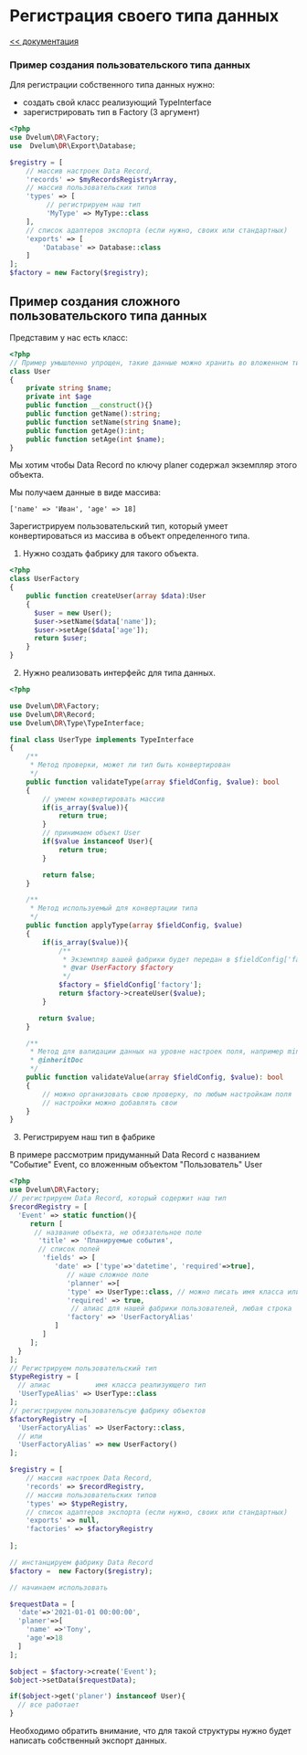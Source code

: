 # Регистрация своего типа данных
[<< документация](readme.md)

### Пример создания пользовательского типа данных

Для регистрации собственного типа данных нужно:
* создать свой класс реализующий TypeInterface
* зарегистрировать тип в Factory (3 аргумент)
```php
<?php
use Dvelum\DR\Factory;
use  Dvelum\DR\Export\Database;

$registry = [
    // массив настроек Data Record,
    'records' => $myRecordsRegistryArray, 
    // массив пользовательских типов
    'types' => [
         // регистрируем наш тип
         'MyType' => MyType::class
    ],
    // список адаптеров экспорта (если нужно, своих или стандартных)
    'exports' => [
        'Database' => Database::class
    ]
];
$factory = new Factory($registry);
```


## Пример создания сложного пользовательского типа данных

Представим у нас есть класс:

```php
<?php
// Пример умышленно упрощен, такие данные можно хранить во вложенном типе RecordType
class User
{
    private string $name;
    private int $age
    public function __construct(){}
    public function getName():string;
    public function setName(string $name);
    public function getAge():int;
    public function setAge(int $name);
}

```
Мы хотим чтобы Data Record по ключу planer содержал экземпляр этого объекта.

Мы получаем данные в виде массива:

 ```['name' => 'Иван', 'age' => 18]```

Зарегистрируем пользовательский тип, который умеет конвертироваться из массива в объект определенного типа.

1. Нужно создать фабрику для такого объекта.

```php
<?php
class UserFactory
{
    public function createUser(array $data):User
    {
      $user = new User();
      $user->setName($data['name']);
      $user->setAge($data['age']);
      return $user;
    }
}

```

2. Нужно реализовать интерфейс для типа данных.

```php
<?php

use Dvelum\DR\Factory;
use Dvelum\DR\Record;
use Dvelum\DR\Type\TypeInterface;

final class UserType implements TypeInterface
{
    /**
     * Метод проверки, может ли тип быть конвертирован
     */
    public function validateType(array $fieldConfig, $value): bool
    {
        // умеем конвертировать массив
        if(is_array($value)){
            return true;
        }
        // принимаем объект User
        if($value instanceof User){
            return true;
        }

        return false;
    }

    /**
     * Метод используемый для конвертации типа
     */
    public function applyType(array $fieldConfig, $value)
    {
        if(is_array($value)){
            /**
             * Экземпляр вашей фабрики будет передан в $fieldConfig['factory']
             * @var UserFactory $factory
             */
            $factory = $fieldConfig['factory'];
            return $factory->createUser($value);
        }

       return $value;
    }

    /**
     * Метод для валидации данных на уровне настроек поля, например minValue
     * @inheritDoc
     */
    public function validateValue(array $fieldConfig, $value): bool
    {
        // можно организовать свою проверку, по любым настройкам поля
        // настройки можно добавлять свои
    }
}

```

3. Регистрируем наш тип в фабрике

В примере рассмотрим придуманный Data Record с названием "Событие" Event, cо вложенным объектом "Пользователь" User

```php
<?php
use Dvelum\DR\Factory;
// регистрируем Data Record, который содержит наш тип
$recordRegistry = [
  'Event' => static function(){
     return [
      // название объекта, не обязательное поле
       'title' => 'Планируемые события',
       // список полей
        'fields' => [
           'date' => ['type'=>'datetime', 'required'=>true],
              // наше сложное поле
              'planner' =>[
              'type' => UserType::class, // можно писать имя класса или имя алиаса 'UserTypeAlias'
              'required' => true,
               // алиас для нашей фабрики пользователей, любая строка
              'factory' => 'UserFactoryAlias'
           ]
        ]
     ];
  }
];
// Регистрируем пользовательский тип 
$typeRegistry = [
  // алиас           имя класса реализующего тип
  'UserTypeAlias' => UserType::class
];
// регистрируем пользовательсую фабрику объектов
$factoryRegistry =[
  'UserFactoryAlias' => UserFactory::class,
  // или
  'UserFactoryAlias' => new UserFactory()
];

$registry = [
    // массив настроек Data Record,
    'records' => $recordRegistry, 
    // массив пользовательских типов
    'types' => $typeRegistry,
    // список адаптеров экспорта (если нужно, своих или стандартных)
    'exports' => null,
    'factories' => $factoryRegistry
    
];

// инстанцируем фабрику Data Record
$factory =  new Factory($registry);

// начинаем использовать

$requestData = [
  'date'=>'2021-01-01 00:00:00', 
  'planer'=>[
    'name' =>'Tony', 
    'age'=>18
  ]
];

$object = $factory->create('Event');
$object->setData($requestData);

if($object->get('planer') instanceof User){
  // все работает
}
```

Необходимо обратить внимание, что для такой структуры нужно будет написать собственный экспорт данных.







